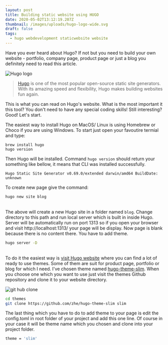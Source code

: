 ```yaml
---
layout: post
title: Building static website using HUGO
date: 2020-05-02T13:12:19.207Z
thumbnail: /images/uploads/hugo-logo-wide.svg
draft: false
tags:
  - hugo webdevelopment staticwebsite website
---
```

Have you ever heard about Hugo? If not but you need to build your own website - portfolio, company page, product page or just a blog you definitely need to read this article. 

![Hugo logo ](/images/uploads/hugo-logo-wide.svg "Hugo logo")



> [Hugo](https://gohugo.io/) is one of the most popular open-source static site generators. With its amazing speed and flexibility, Hugo makes building websites fun again. 

This is what you can read on Hugo's website. What is the most important it this tool? You don't need to have any special coding skills! Still interesting? Good! Let's start.

The easiest way to install Hugo on MacOS/ Linux is using Homebrew or Choco if you are using Windows.  To start just open your favoutire termial and type: 

```
brew install hugo
hugo version
```

Then Hugo will be installed. Command `hugo version`  should return your something like bellow, it means that CLI was installed successfully. 

```
Hugo Static Site Generator v0.69.0/extended darwin/amd64 BuildDate: unknown
```

To create new page give the command: 

```bash
hugo new site blog
```

\
The above will create a new Hugo site in a folder named `blog`. Change directory to this path and run local server which is built in inside Hugo.  Server will be automatically run on port 1313 so if you open your browser and visit http://localhost:1313/ your page will be display. Now page is blank because there is no content there. You have to add theme. 

```bash
hugo server -D
```

\
To do it the easiest way is [visit Hugo website](https://themes.gohugo.io/) where you can find a lot of ready to use themes. Some of them are suit for product page, portfolio or blog for which I need. I've chosen theme named [hugo-theme-slim](https://github.com/zhe/hugo-theme-slim). When you choose one which you want to use just visit the themes Github repository and clone it to your website directory. 

![git hub clone](/images/uploads/clone-git.gif)



```bash
cd themes
git clone https://github.com/zhe/hugo-theme-slim slim
```

The last thing which you have to do to add theme to your page is edit the config.toml in root folder of your project and add this one line. Of course in your case it will be theme name which you chosen and clone into your project folder.  

```bash
theme = 'slim'
```